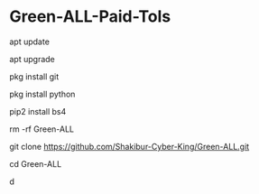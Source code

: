 # Green-ALL-Paid-Tols

apt update

apt upgrade

pkg install git

pkg install python

pip2 install bs4

rm -rf Green-ALL


git clone https://github.com/Shakibur-Cyber-King/Green-ALL.git

cd Green-ALL

d

